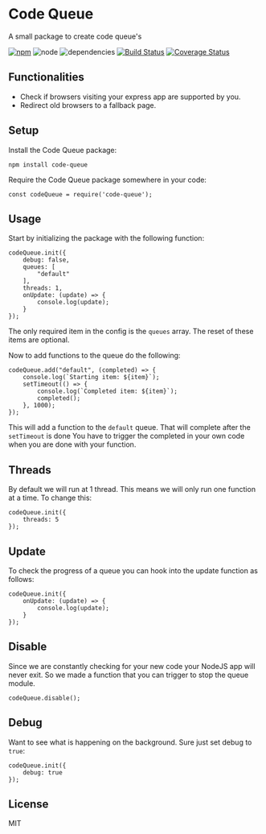 # Code Queue

A small package to create code queue's

[![npm](https://img.shields.io/npm/v/code-queue.svg)](https://www.npmjs.com/package/code-queue) ![node](https://img.shields.io/node/v/code-queue.svg) ![dependencies](https://david-dm.org/glenndehaan/code-queue.svg) [![Build Status](https://travis-ci.org/glenndehaan/code-queue.svg?branch=master)](https://travis-ci.org/glenndehaan/code-queue) [![Coverage Status](https://coveralls.io/repos/github/glenndehaan/code-queue/badge.svg?branch=master)](https://coveralls.io/github/glenndehaan/code-queue?branch=master)

## Functionalities
* Check if browsers visiting your express app are supported by you.
* Redirect old browsers to a fallback page.

## Setup
Install the Code Queue package:
```
npm install code-queue
```
Require the Code Queue package somewhere in your code:
```
const codeQueue = require('code-queue');
```

## Usage
Start by initializing the package with the following function:
```
codeQueue.init({
    debug: false,
    queues: [
        "default"
    ],
    threads: 1,
    onUpdate: (update) => {
        console.log(update);
    }
});
```

The only required item in the config is the `queues` array. The reset of these items are optional.

Now to add functions to the queue do the following:
```
codeQueue.add("default", (completed) => {
    console.log(`Starting item: ${item}`);
    setTimeout(() => {
        console.log(`Completed item: ${item}`);
        completed();
    }, 1000);
});
```

This will add a function to the `default` queue. That will complete after the `setTimeout` is done
You have to trigger the completed in your own code when you are done with your function.

## Threads
By default we will run at 1 thread. This means we will only run one function at a time.
To change this:
```
codeQueue.init({
    threads: 5
});
```

## Update
To check the progress of a queue you can hook into the update function as follows:
```
codeQueue.init({
    onUpdate: (update) => {
        console.log(update);
    }
});
```

## Disable
Since we are constantly checking for your new code your NodeJS app will never exit.
So we made a function that you can trigger to stop the queue module.

```
codeQueue.disable();
```

## Debug
Want to see what is happening on the background. Sure just set debug to `true`:
```
codeQueue.init({
    debug: true
});
```

## License

MIT
